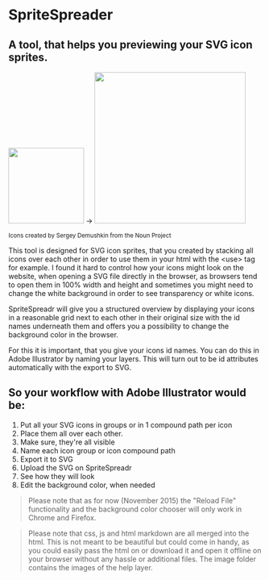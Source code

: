 # SpriteSpreader
## A tool, that helps you previewing your SVG icon sprites.



<img 
src="http://silkine.github.io/sprite-spreadr/images/pic-illustrator-canvas.png" width="150"> -> <img src="http://silkine.github.io/sprite-spreadr/images/pic-spritespreader-result.png" width="300">

<sub>Icons created by Sergey Demushkin from the Noun Project</sub>

This tool is designed for SVG icon sprites, that you created by stacking all icons over each other in order to use them in your html with the &lt;use&gt; tag for example. I found it hard to control how your icons might look on the website, when opening a SVG file directly in the browser, as browsers tend to open them in 100% width and height and sometimes you might need to change the white background in order to see transparency or white icons.

SpriteSpreadr will give you a structured overview by displaying your icons in a reasonable grid next to each other in their original size with the id names underneath them and offers you a possibility to change the background color in the browser.

For this it is important, that you give your icons id names. You can do this in Adobe Illustrator by naming your layers. This will turn out to be id attributes automatically with the export to SVG.

## So your workflow with Adobe Illustrator would be: 

1. Put all your SVG icons in groups or in 1 compound path per icon
2. Place them all over each other.
3. Make sure, they're all visible
4. Name each icon group or icon compound path
5. Export it to SVG
6. Upload the SVG on SpriteSpreadr
7. See how they will look 
8. Edit the background color, when needed

>  Please note that as for now (November 2015) the "Reload File" functionality and the background color chooser will only work in Chrome and Firefox.

>  Please note that css, js and html markdown are all merged into the html. This is not meant to be beautiful but could come in handy, as you could easily pass the html on or download it and open it offline on your browser without any hassle or additional files. The image folder contains the images of the help layer.

[illustrator]: http://goo.gl/ujoeHl "opened illustrator file"
[spritespreadr]: http://goo.gl/qjv0fn "SpriteSpreadr result"

